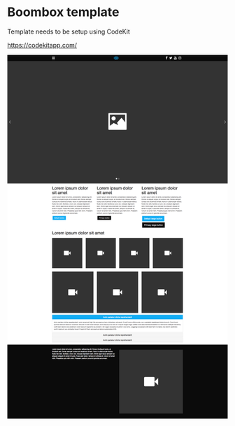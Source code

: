# Boombox template

Template needs to be setup using CodeKit

https://codekitapp.com/

<img src="https://github.com/bronsondunbar/boombox-template/blob/master/screenshot.png" />
